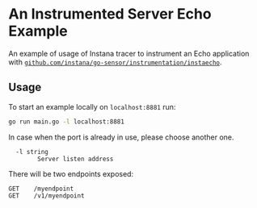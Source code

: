 An Instrumented Server Echo Example
==========================

An example of usage of Instana tracer to instrument an Echo application with [`github.com/instana/go-sensor/instrumentation/instaecho`](../../instrumentation/instaecho).

Usage
-----

To start an example locally on `localhost:8881` run:

```bash
go run main.go -l localhost:8881
```

In case when the port is already in use, please choose another one.

```
  -l string
        Server listen address
```

There will be two endpoints exposed:

```
GET    /myendpoint               
GET    /v1/myendpoint    
```       
